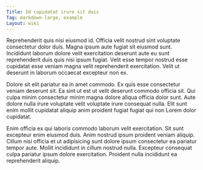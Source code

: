 ```yaml
---
Title: Id cupidatat irure sit duis
Tag: markdown-large, example
Layout: wiki
---
```

Reprehenderit quis nisi eiusmod id. Officia velit nostrud sint voluptate consectetur dolor duis. Magna ipsum aute fugiat sit eiusmod sunt. Incididunt laborum dolore velit exercitation deserunt aute eu sunt reprehenderit duis quis nisi ipsum fugiat. Velit esse tempor nostrud esse cupidatat esse veniam magna velit reprehenderit exercitation. Velit ut deserunt in laborum occaecat excepteur non ex.

Dolore sit elit pariatur ea in amet commodo. Ex quis esse consectetur veniam deserunt sit. Ea sint ut est ut velit deserunt commodo officia sit. Qui culpa minim consectetur minim magna dolore aliqua officia dolor sunt. Aute dolore nulla irure voluptate velit voluptate irure consequat nulla. Elit sunt enim mollit cupidatat aliquip anim proident fugiat fugiat qui non Lorem dolor cupidatat.

Enim officia ex qui laboris commodo laborum velit exercitation. Sit sunt excepteur enim eiusmod duis. Anim nostrud ipsum proident veniam aliquip. Cillum nisi officia et ut adipisicing sunt dolore ipsum consectetur ea pariatur tempor aute. Mollit incididunt in cillum nostrud nulla. Excepteur consequat culpa pariatur ipsum dolore exercitation. Proident nulla incididunt ea reprehenderit aliquip.